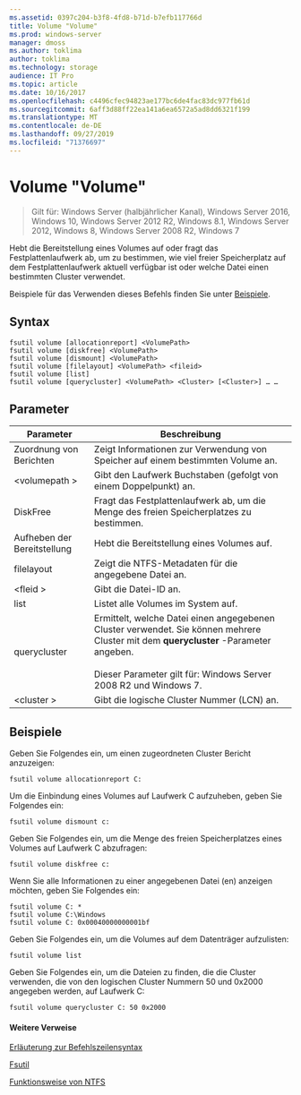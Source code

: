 ```yaml
---
ms.assetid: 0397c204-b3f8-4fd8-b71d-b7efb117766d
title: Volume "Volume"
ms.prod: windows-server
manager: dmoss
ms.author: toklima
author: toklima
ms.technology: storage
audience: IT Pro
ms.topic: article
ms.date: 10/16/2017
ms.openlocfilehash: c4496cfec94823ae177bc6de4fac83dc977fb61d
ms.sourcegitcommit: 6aff3d88ff22ea141a6ea6572a5ad8dd6321f199
ms.translationtype: MT
ms.contentlocale: de-DE
ms.lasthandoff: 09/27/2019
ms.locfileid: "71376697"
---
```

# <a name="fsutil-volume"></a>Volume "Volume"
>Gilt für: Windows Server (halbjährlicher Kanal), Windows Server 2016, Windows 10, Windows Server 2012 R2, Windows 8.1, Windows Server 2012, Windows 8, Windows Server 2008 R2, Windows 7

Hebt die Bereitstellung eines Volumes auf oder fragt das Festplattenlaufwerk ab, um zu bestimmen, wie viel freier Speicherplatz auf dem Festplattenlaufwerk aktuell verfügbar ist oder welche Datei einen bestimmten Cluster verwendet.

Beispiele für das Verwenden dieses Befehls finden Sie unter [Beispiele](#BKMK_examples).

## <a name="syntax"></a>Syntax

```
fsutil volume [allocationreport] <VolumePath>
fsutil volume [diskfree] <VolumePath>
fsutil volume [dismount] <VolumePath>
fsutil volume [filelayout] <VolumePath> <fileid>
fsutil volume [list]
fsutil volume [querycluster] <VolumePath> <Cluster> [<Cluster>] … …
```

## <a name="parameters"></a>Parameter

|Parameter|Beschreibung|
|-------------|---------------|
|Zuordnung von Berichten|Zeigt Informationen zur Verwendung von Speicher auf einem bestimmten Volume an.|
|\<volumepath >|Gibt den Laufwerk Buchstaben (gefolgt von einem Doppelpunkt) an.|
|DiskFree|Fragt das Festplattenlaufwerk ab, um die Menge des freien Speicherplatzes zu bestimmen.|
|Aufheben der Bereitstellung|Hebt die Bereitstellung eines Volumes auf.|
|filelayout|Zeigt die NTFS-Metadaten für die angegebene Datei an.|
|\<fleid >|Gibt die Datei-ID an.|
|list|Listet alle Volumes im System auf.|
|querycluster|Ermittelt, welche Datei einen angegebenen Cluster verwendet. Sie können mehrere Cluster mit dem **querycluster** -Parameter angeben.<br /><br />Dieser Parameter gilt für:  Windows Server 2008 R2 und Windows 7.|
|\<cluster >|Gibt die logische Cluster Nummer (LCN) an.|

## <a name="BKMK_examples"></a>Beispiele
Geben Sie Folgendes ein, um einen zugeordneten Cluster Bericht anzuzeigen:

```
fsutil volume allocationreport C:
```

Um die Einbindung eines Volumes auf Laufwerk C aufzuheben, geben Sie Folgendes ein:

```
fsutil volume dismount c:
```

Geben Sie Folgendes ein, um die Menge des freien Speicherplatzes eines Volumes auf Laufwerk C abzufragen:

```
fsutil volume diskfree c:
```

Wenn Sie alle Informationen zu einer angegebenen Datei (en) anzeigen möchten, geben Sie Folgendes ein:

```
fsutil volume C: *
fsutil volume C:\Windows
fsutil volume C: 0x00040000000001bf
```

Geben Sie Folgendes ein, um die Volumes auf dem Datenträger aufzulisten:

```
fsutil volume list
```

Geben Sie Folgendes ein, um die Dateien zu finden, die die Cluster verwenden, die von den logischen Cluster Nummern 50 und 0x2000 angegeben werden, auf Laufwerk C:

```
fsutil volume querycluster C: 50 0x2000
```

#### <a name="additional-references"></a>Weitere Verweise
[Erläuterung zur Befehlszeilensyntax](Command-Line-Syntax-Key.md)

[Fsutil](Fsutil.md)

[Funktionsweise von NTFS](https://go.microsoft.com/fwlink/?LinkId=183396)


